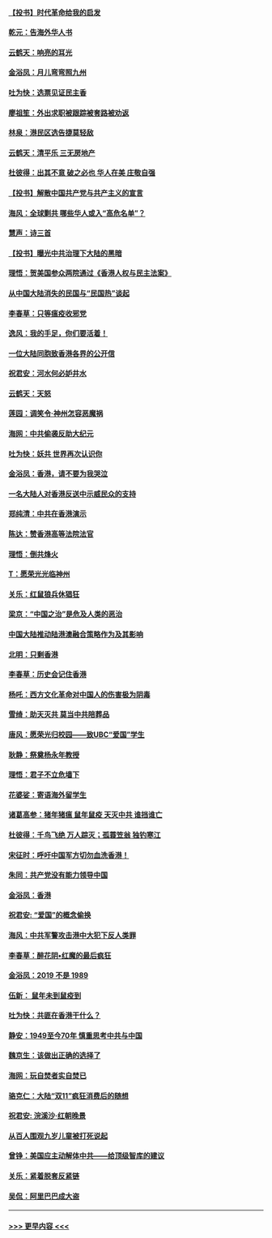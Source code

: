 #### [【投书】时代革命给我的启发](../pages/nsc993/n11684287.md?t=11280533) 
#### [乾元：告海外华人书](../pages/nsc993/n11684044.md?t=11280533) 
#### [云鹤天：响亮的耳光](../pages/nsc993/n11684254.md?t=11280533) 
#### [金浴凤：月儿弯弯照九州](../pages/nsc993/n11684231.md?t=11280533) 
#### [吐为快：选票见证民主香](../pages/nsc993/n11684206.md?t=11280533) 
#### [廖祖笙：外出求职被跟踪被套路被劝返](../pages/nsc993/n11683874.md?t=11280533) 
#### [林泉：港民区选告捷莫轻敌](../pages/nsc993/n11683930.md?t=11280533) 
#### [云鹤天：清平乐 三无房地产](../pages/nsc993/n11681521.md?t=11280533) 
#### [杜彼得：出其不意 破之必也 华人在美 庄敬自强](../pages/nsc993/n11679554.md?t=11280533) 
#### [【投书】解散中国共产党与共产主义的宣言](../pages/nsc993/n11679177.md?t=11280533) 
#### [海风：全球剿共 哪些华人或入“高危名单”？](../pages/nsc993/n11678617.md?t=11280533) 
#### [慧声：诗三首](../pages/nsc993/n11678848.md?t=11280533) 
#### [【投书】曝光中共治理下大陆的黑暗](../pages/nsc993/n11678674.md?t=11280533) 
#### [理悟：贺美国参众两院通过《香港人权与民主法案》](../pages/nsc993/n11678104.md?t=11280533) 
#### [从中国大陆消失的民国与“民国热”谈起](../pages/nsc993/n11678075.md?t=11280533) 
#### [李春草：只等瘟疫收邪党](../pages/nsc993/n11677308.md?t=11280533) 
#### [逸风：我的手足，你们要活着！](../pages/nsc993/n11676352.md?t=11280533) 
#### [一位大陆同胞致香港各界的公开信](../pages/nsc993/n11675761.md?t=11280533) 
#### [祝君安：河水何必妒井水](../pages/nsc993/n11675746.md?t=11280533) 
#### [云鹤天：天怒](../pages/nsc993/n11675718.md?t=11280533) 
#### [莲园：调笑令‧神州怎容恶魔祸](../pages/nsc993/n11675648.md?t=11280533) 
#### [海网：中共偷袭反助大纪元](../pages/nsc993/n11673515.md?t=11280533) 
#### [吐为快：妖共 世界再次认识你](../pages/nsc993/n11673506.md?t=11280533) 
#### [金浴凤：香港，请不要为我哭泣](../pages/nsc993/n11673248.md?t=11280533) 
#### [一名大陆人对香港反送中示威民众的支持](../pages/nsc993/n11672615.md?t=11280533) 
#### [郑纯清：中共在香港演示](../pages/nsc993/n11670539.md?t=11280533) 
#### [陈达：赞香港高等法院法官](../pages/nsc993/n11669542.md?t=11280533) 
#### [理悟：倒共烽火](../pages/nsc993/n11668844.md?t=11280533) 
#### [T：愿荣光光临神州](../pages/nsc993/n11668421.md?t=11280533) 
#### [关乐：红鼠狼兵休猖狂](../pages/nsc993/n11668378.md?t=11280533) 
#### [梁京：“中国之治”是危及人类的恶治](../pages/nsc993/n11668328.md?t=11280533) 
#### [中国大陆推动陆港澳融合策略作为及其影响](../pages/nsc993/n11668157.md?t=11280533) 
#### [北明：只剩香港](../pages/nsc993/n11668002.md?t=11280533) 
#### [李春草：历史会记住香港](../pages/nsc993/n11667927.md?t=11280533) 
#### [杨吒：西方文化革命对中国人的伤害极为阴毒](../pages/nsc993/n11664521.md?t=11280533) 
#### [雪绮：助天灭共 莫当中共陪葬品](../pages/nsc993/n11662650.md?t=11280533) 
#### [唐风：愿荣光归校园——致UBC“爱国”学生](../pages/nsc993/n11662194.md?t=11280533) 
#### [耿静：祭奠杨永年教授](../pages/nsc993/n11662514.md?t=11280533) 
#### [理悟：君子不立危墙下](../pages/nsc993/n11662172.md?t=11280533) 
#### [花婆娑：寄语海外留学生](../pages/nsc993/n11662121.md?t=11280533) 
#### [诸葛高参：猪年猪瘟 鼠年鼠疫 天灭中共 谁挡谁亡](../pages/nsc993/n11661980.md?t=11280533) 
#### [杜彼得：千鸟飞绝 万人踪灭；孤蓑笠翁 独钓寒江](../pages/nsc993/n11661170.md?t=11280533) 
#### [宋征时：呼吁中国军方切勿血洗香港！](../pages/nsc993/n11415318.md?t=11280533) 
#### [朱同：共产党没有能力领导中国](../pages/nsc993/n11660421.md?t=11280533) 
#### [金浴凤：香港](../pages/nsc993/n11660419.md?t=11280533) 
#### [祝君安: “爱国”的概念偷换](../pages/nsc993/n11659706.md?t=11280533) 
#### [海风：中共军警攻击港中大犯下反人类罪](../pages/nsc993/n11659632.md?t=11280533) 
#### [李春草：醉花阴•红魔的最后疯狂](../pages/nsc993/n11659287.md?t=11280533) 
#### [金浴凤：2019 不是 1989](../pages/nsc993/n11657663.md?t=11280533) 
#### [伍新： 鼠年未到鼠疫到](../pages/nsc993/n11655098.md?t=11280533) 
#### [吐为快：共匪在香港干什么？](../pages/nsc993/n11654891.md?t=11280533) 
#### [静安：1949至今70年 慎重思考中共与中国](../pages/nsc993/n11651244.md?t=11280533) 
#### [魏京生：该做出正确的选择了](../pages/nsc993/n11653084.md?t=11280533) 
#### [海网：玩自焚者实自焚已](../pages/nsc993/n11652423.md?t=11280533) 
#### [骆克仁：大陆“双11”疯狂消费后的随想](../pages/nsc993/n11652305.md?t=11280533) 
#### [祝君安: 浣溪沙·红朝晚景](../pages/nsc993/n11652258.md?t=11280533) 
#### [从百人围观九岁儿童被打死说起](../pages/nsc993/n11651030.md?t=11280533) 
#### [曾铮：美国应主动解体中共——给顶级智库的建议](../pages/nsc993/n11649888.md?t=11280533) 
#### [关乐：紧着脱套反紧链](../pages/nsc993/n11649069.md?t=11280533) 
#### [吴侃：阿里巴巴成大盗](../pages/nsc993/n11645523.md?t=11280533) 

----
#### [ >>> 更早内容 <<< ](../indexes/nsc993-earlier.md)

